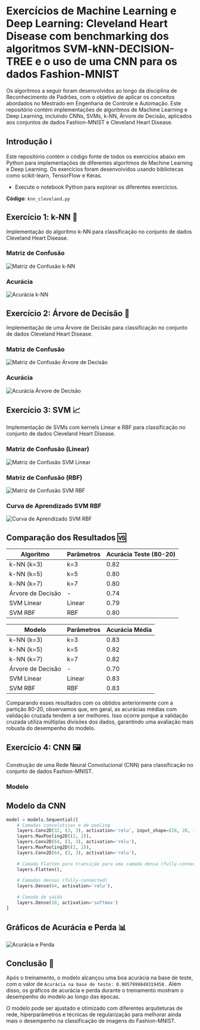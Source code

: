 # Exercícios de Machine Learning e Deep Learning: Cleveland Heart Disease com benchmarking dos algoritmos SVM-kNN-DECISION-TREE e o uso de uma CNN para os dados Fashion-MNIST

Os algoritmos a seguir foram desenvolvidos ao longo da disciplina de Reconhecimento de Padrões, com o objetivo de aplicar os conceitos abordados no Mestrado em Engenharia de Controle e Automação. Este repositório contém implementações de algoritmos de Machine Learning e Deep Learning, incluindo CNNs, SVMs, k-NN, Árvore de Decisão, aplicados aos conjuntos de dados Fashion-MNIST e Cleveland Heart Disease.

## Introdução  ℹ️

Este repositório contém o código fonte de todos os exercícios abaixo em Python para implementações de diferentes algoritmos de Machine Learning e Deep Learning. Os exercícios foram desenvolvidos usando bibliotecas como scikit-learn, TensorFlow e Keras.

* Execute o notebook Python para explorar os diferentes exercícios.

**Código**: `knn_cleveland.py`

## Exercício 1: k-NN 📏

Implementação do algoritmo k-NN para classificação no conjunto de dados Cleveland Heart Disease.

### Matriz de Confusão

![Matriz de Confusão k-NN](![image](https://github.com/brnsmit/cleveland.csv-benchmarking-SVM-kNN-DECISION-TREE-and-CNN/assets/168189996/90378938-9dd6-4b93-9147-2644900888b7)
)

### Acurácia

![Acurácia k-NN](![image](https://github.com/brnsmit/cleveland.csv-benchmarking-SVM-kNN-DECISION-TREE-and-CNN/assets/168189996/2612f3f3-2f65-4122-9c06-c4b54098b603)
)

## Exercício 2: Árvore de Decisão 🌳

Implementação de uma Árvore de Decisão para classificação no conjunto de dados Cleveland Heart Disease.

### Matriz de Confusão

![Matriz de Confusão Árvore de Decisão](![image](https://github.com/brnsmit/cleveland.csv-benchmarking-SVM-kNN-DECISION-TREE-and-CNN/assets/168189996/90562983-0e74-47a0-8698-984cf553d351)
)

### Acurácia

![Acurácia Árvore de Decisão](![image](https://github.com/brnsmit/cleveland.csv-benchmarking-SVM-kNN-DECISION-TREE-and-CNN/assets/168189996/ae44155d-e3dc-4240-9650-e51d349a50d0)
)

## Exercício 3: SVM 📈

Implementação de SVMs com kernels Linear e RBF para classificação no conjunto de dados Cleveland Heart Disease.

### Matriz de Confusão (Linear)

![Matriz de Confusão SVM Linear](![image](https://github.com/brnsmit/cleveland.csv-benchmarking-SVM-kNN-DECISION-TREE-and-CNN/assets/168189996/c6b6341a-0970-43bb-a3d0-6f2571ac9ace)
)

### Matriz de Confusão (RBF)

![Matriz de Confusão SVM RBF](![image](https://github.com/brnsmit/cleveland.csv-benchmarking-SVM-kNN-DECISION-TREE-and-CNN/assets/168189996/39ae39cc-6e7f-46c6-b49a-377293f9a0fd)
)

### Curva de Aprendizado SVM RBF

![Curva de Aprendizado SVM RBF](![image](https://github.com/brnsmit/cleveland.csv-benchmarking-SVM-kNN-DECISION-TREE-and-CNN/assets/168189996/cf82114f-2668-4288-9d12-c3b6b8e19c83)
)

## Comparação dos Resultados 🆚

| Algoritmo         | Parâmetros | Acurácia Teste (80-20) |
|-------------------|------------|------------------------|
| k-NN (k=3)        | k=3        | 0.82                   |
| k-NN (k=5)        | k=5        | 0.80                   |
| k-NN (k=7)        | k=7        | 0.80                   |
| Árvore de Decisão | -          | 0.74                   |
| SVM Linear        | Linear     | 0.79                   |
| SVM RBF           | RBF        | 0.80                   |


| Modelo           | Parâmetros  | Acurácia Média |
|------------------|-------------|----------------|
| k-NN (k=3)       | k=3         | 0.83           |
| k-NN (k=5)       | k=5         | 0.82           |
| k-NN (k=7)       | k=7         | 0.82           |
| Árvore de Decisão| -           | 0.70           |
| SVM Linear       | Linear      | 0.83           |
| SVM RBF          | RBF         | 0.83           |

Comparando esses resultados com os obtidos anteriormente com a partição 80-20, observamos que, em geral, as acurácias médias com validação cruzada tendem a ser melhores. Isso ocorre porque a validação cruzada utiliza múltiplas divisões dos dados, garantindo uma avaliação mais robusta do desempenho do modelo.

## Exercício 4: CNN 🖼️

Construção de uma Rede Neural Convolucional (CNN) para classificação no conjunto de dados Fashion-MNIST.

### Modelo

## Modelo da CNN

```python
model = models.Sequential([
    # Camadas convolutivas e de pooling
    layers.Conv2D(32, (3, 3), activation='relu', input_shape=(28, 28, 1)),
    layers.MaxPooling2D((2, 2)),
    layers.Conv2D(64, (3, 3), activation='relu'),
    layers.MaxPooling2D((2, 2)),
    layers.Conv2D(64, (3, 3), activation='relu'),
    
    # Camada Flatten para transição para uma camada densa (fully-connected)
    layers.Flatten(),
    
    # Camadas densas (fully-connected)
    layers.Dense(64, activation='relu'),
    
    # Camada de saída
    layers.Dense(10, activation='softmax')
]
```

## Gráficos de Acurácia e Perda 📊

![Acurácia e Perda](![image](https://github.com/brnsmit/cleveland.csv-benchmarking-SVM-kNN-DECISION-TREE-and-CNN/assets/168189996/00212801-ed7c-49bf-a36c-ef9734b73b6e)
)

## Conclusão 🎯

Após o treinamento, o modelo alcançou uma boa acurácia na base de teste, com o valor de `Acurácia na base de teste: 0.9057999849319458` . Além disso, os gráficos de acurácia e perda durante o treinamento mostram o desempenho do modelo ao longo das épocas.

O modelo pode ser ajustado e otimizado com diferentes arquiteturas de rede, hiperparâmetros e técnicas de regularização para melhorar ainda mais o desempenho na classificação de imagens do Fashion-MNIST.

